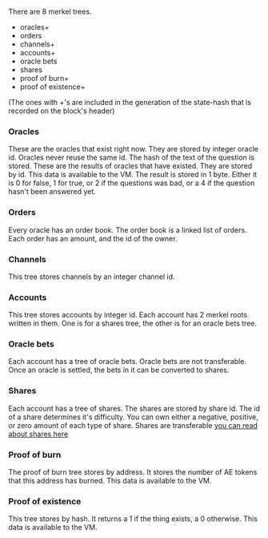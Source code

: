 There are 8 merkel trees.

* oracles+
* orders
* channels+
* accounts+
* oracle bets
* shares
* proof of burn+
* proof of existence+

(The ones with +'s are included in the generation of the state-hash that is recorded on the block's header)

### Oracles

These are the oracles that exist right now. They are stored by integer oracle id. Oracles never reuse the same id.
The hash of the text of the question is stored.
These are the results of oracles that have existed. They are stored by id.
This data is available to the VM.
The result is stored in 1 byte. Either it is 0 for false, 1 for true, or 2 if the questions was bad, or a 4 if the question hasn't been answered yet.

### Orders

Every oracle has an order book. The order book is a linked list of orders. Each order has an amount, and the id of the owner.

### Channels

This tree stores channels by an integer channel id.

### Accounts

This tree stores accounts by integer id. Each account has 2 merkel roots written in them. One is for a shares tree, the other is for an oracle bets tree.

### Oracle bets

Each account has a tree of oracle bets. Oracle bets are not transferable. Once an oracle is settled, the bets in it can be converted to shares.

### Shares

Each account has a tree of shares. The shares are stored by share id. The id of a share determines it's difficulty. You can own either a negative, positive, or zero amount of each type of share. Shares are transferable
[you can read about shares here](shares.md)

### Proof of burn

The proof of burn tree stores by address. It stores the number of AE tokens that this address has burned.
This data is available to the VM.

### Proof of existence

This tree stores by hash. It returns a 1 if the thing exists, a 0 otherwise.
This data is available to the VM.
